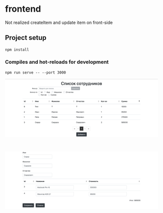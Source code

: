 # frontend
Not realized createItem and update item on front-side

## Project setup
```
npm install
```

### Compiles and hot-reloads for development
```
npm run serve -- --port 3000
```

<p align="center"><img src="https://github.com/nurgi17/Test_task/blob/master/screenshots/Снимок%20экрана%202020-06-15%20в%2005.04.09.png"></p><br>
<p align="center"><img src="https://github.com/nurgi17/Test_task/blob/master/screenshots/Снимок%20экрана%202020-06-15%20в%2005.04.19.png"></p><br>
